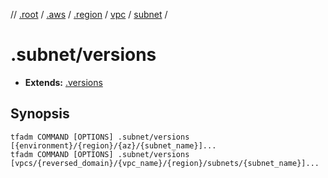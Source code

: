 // [.root] / [.aws] / [.region] / [vpc] / [subnet] /

# .subnet/versions

- **Extends:** [.versions](../../../../.tfadm/resources/.versions.md)

## Synopsis

```
tfadm COMMAND [OPTIONS] .subnet/versions [{environment}/{region}/{az}/{subnet_name}]...
tfadm COMMAND [OPTIONS] .subnet/versions [vpcs/{reversed_domain}/{vpc_name}/{region}/subnets/{subnet_name}]...
```

[.aws]: ../../../../.tfadm/resources/README.md
[.region]: ../../../../.tfadm/resources/.region.md
[.root]: ../../../../../.tfadm/resources/README.md
[subnet]: ../subnet.md
[vpc]: ../vpc.md

